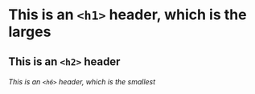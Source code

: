 # This is an `<h1>` header, which is the larges
## This is an `<h2>` header
###### This is an `<h6>` header, which is the smallest

